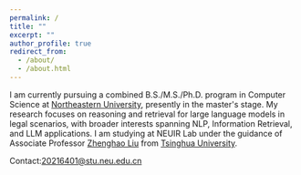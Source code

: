 ```yaml
---
permalink: /
title: ""
excerpt: ""
author_profile: true
redirect_from: 
  - /about/
  - /about.html
---
```

I am currently pursuing a combined B.S./M.S./Ph.D. program in Computer Science at [Northeastern University](https://neu.edu.cn/), presently in the master's stage. My research focuses on reasoning and retrieval for large language models in legal scenarios, with broader interests spanning NLP, Information Retrieval, and LLM applications. I am studying at NEUIR Lab under the guidance of Associate Professor [Zhenghao Liu](https://edwardzh.github.io/) from [Tsinghua University](https://www.tsinghua.edu.cn/).

Contact:[20216401@stu.neu.edu.cn](mailto:20216401@stu.neu.edu.cn)
